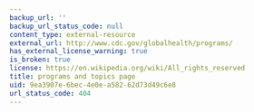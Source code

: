 ```yaml
---
backup_url: ''
backup_url_status_code: null
content_type: external-resource
external_url: http://www.cdc.gov/globalhealth/programs/
has_external_license_warning: true
is_broken: true
license: https://en.wikipedia.org/wiki/All_rights_reserved
title: programs and topics page
uid: 9ea3907e-6bec-4e0e-a582-62d73d49c6e8
url_status_code: 404
---
```

